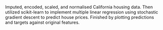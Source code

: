 Imputed, encoded, scaled, and normalised California housing data. Then utilized scikit-learn to implement multiple linear regression using stochastic gradient descent to predict house prices. Finished by plotting predictions and targets against original features.
